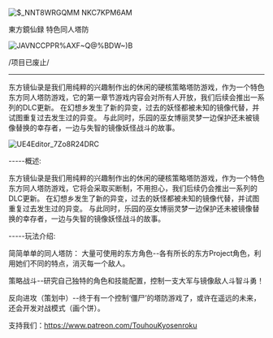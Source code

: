 ![$_NNT8WRGQMM NKC7KPM6AM](https://user-images.githubusercontent.com/32977346/151134398-a297e6df-66f2-4f56-a50b-a2e3b83c34db.png)


東方鏡仙録 特色同人塔防

![JAVNCCPPR%AXF~Q@%BDW~)B](https://user-images.githubusercontent.com/32977346/154136774-4ba3364f-0fdf-4073-adbb-0a5137d0ab0a.png)


 /项目已废止/

----------------------------------------------------------------------------------------------------------------------------------------------


东方镜仙录是我们用纯粹的兴趣制作出的休闲的硬核策略塔防游戏，作为一个特色东方同人塔防游戏，它的第一章节游戏内容会对所有人开放，我们后续会推出一系列的DLC更新。
在幻想乡发生了新的异变，过去的妖怪都被未知的镜像代替，并试图重复过去发生过的异变。
与此同时，乐园的巫女博丽灵梦一边保护还未被镜像替换的幸存者，一边与失智的镜像妖怪战斗的故事。


![UE4Editor_7Zo8R24DRC](https://user-images.githubusercontent.com/32977346/152555307-0522393e-3f10-4b1a-99be-cafd6235b4d9.jpg)


-----概述:


东方镜仙录是我们用纯粹的兴趣制作出的休闲的硬核策略塔防游戏，作为一个特色东方同人塔防游戏，它将会采取买断制，不用担心，我们后续仍会推出一系列的DLC更新。
在幻想乡发生了新的异变，过去的妖怪都被未知的镜像代替，并试图重复过去发生过的异变。
与此同时，乐园的巫女博丽灵梦一边保护还未被镜像替换的幸存者，一边与失智的镜像妖怪战斗的故事。


-----玩法介绍:


简简单单的同人塔防：
大量可使用的东方角色--各有所长的东方Project角色，利用她们不同的特点，消灭每一个敌人。



策略战斗--研究自己独特的角色和技能配置，控制一支大军与镜像敌人斗智斗勇！


反向进攻（策划中）--终于有一个控制‘僵尸’的塔防游戏了，或许在遥远的未来，还会开发对战模式（画个饼）。



支持我们：https://www.patreon.com/TouhouKyosenroku

